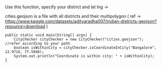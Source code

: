 Use this function, specify your district and lat lng ->

cities.geojson is a file with all districts and their multipolygon ( ref -> https://www.kaggle.com/datasets/adityaradha007/indian-districts-geojson?resource=download )

```    
public static void main(String[] args) {
    CityChecker cityChecker = new CityChecker("cities.geojson"); //refer according to your path
    boolean isWithinCity = cityChecker.isCoordinateInCity("Bangalore", 12.9716, 77.5946);
    System.out.println("Coordinate is within city: " + isWithinCity);
}
```
